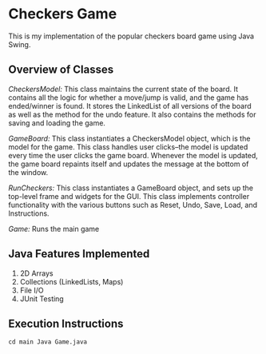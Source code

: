 # Checkers Game

This is my implementation of the popular checkers board game using Java Swing. 

## Overview of Classes

_CheckersModel:_ This class maintains the current state of the board. It contains all the logic for whether a move/jump is valid, and the game has ended/winner is found. It stores the LinkedList of all versions of the board as well as the method for the undo feature. It also contains the methods for saving and loading the game.

_GameBoard:_ This class instantiates a CheckersModel object, which is the model for the game. This class handles user clicks–the model is updated every time the user clicks the game board. Whenever the model is updated, the game board repaints itself and updates the message at the bottom of the window.

_RunCheckers:_ This class instantiates a GameBoard object, and sets up the top-level frame and widgets for the GUI. This class implements controller functionality with the various buttons such as Reset, Undo, Save, Load, and Instructions.

_Game:_ Runs the main game

## Java Features Implemented

1. 2D Arrays
2. Collections (LinkedLists, Maps)
3. File I/O
4. JUnit Testing

## Execution Instructions
`cd main
Java Game.java`




